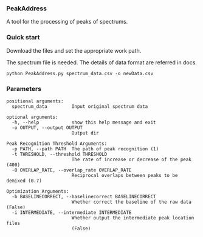 ### PeakAddress
A tool for the processing of peaks of spectrums.
### Quick start

Download the files and set the appropriate work path.

The spectrum file is needed. The details of data format are referred in docs.
```
python PeakAddress.py spectrum_data.csv -o newData.csv
```
### Parameters

```
positional arguments:
  spectrum_data         Input original spectrum data

optional arguments:
  -h, --help            show this help message and exit
  -o OUTPUT, --output OUTPUT
                        Output dir

Peak Recognition Threshold Arguments:
  -p PATH, --path PATH  The path of peak recognition (1)
  -t THRESHOLD, --threshold THRESHOLD
                        The rate of increase or decrease of the peak (400)
  -O OVERLAP_RATE, --overlap_rate OVERLAP_RATE
                        Reciprocal overlaps between peaks to be demixed (0.7)

Optimization Arguments:
  -b BASELINECORRECT, --baselinecorrect BASELINECORRECT
                        Whether correct the baseline of the raw data (False)
  -i INTERMEDIATE, --intermediate INTERMEDIATE
                        Whether output the intermediate peak location files
                        (False)
```
